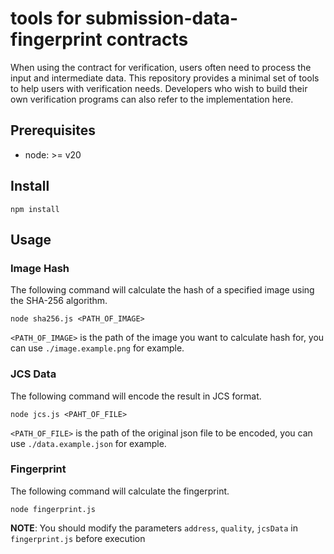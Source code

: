 # tools for submission-data-fingerprint contracts

When using the contract for verification, users often need to process the input and intermediate data.
This repository provides a minimal set of tools to help users with verification needs.
Developers who wish to build their own verification programs can also refer to the implementation here.

## Prerequisites

- node: >= v20

## Install

```
npm install
```

## Usage

### Image Hash

The following command will calculate the hash of a specified image using the SHA-256 algorithm.

```
node sha256.js <PATH_OF_IMAGE>
```

`<PATH_OF_IMAGE>` is the path of the image you want to calculate hash for, you can use `./image.example.png` for example.

### JCS Data

The following command will encode the result in JCS format.

```
node jcs.js <PAHT_OF_FILE>
```

`<PATH_OF_FILE>` is the path of the original json file to be encoded, you can use `./data.example.json` for example.

### Fingerprint

The following command will calculate the fingerprint.

```
node fingerprint.js
```

**NOTE**: You should modify the parameters `address`, `quality`, `jcsData` in `fingerprint.js` before execution